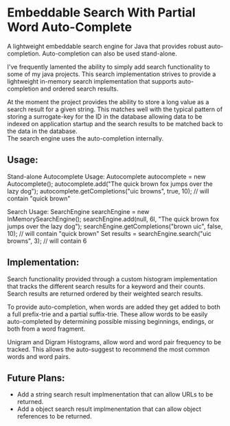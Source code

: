 Embeddable Search With Partial Word Auto-Complete
====

A lightweight embeddable search engine for Java that provides robust auto-completion.  Auto-completion can also be used stand-alone.  

I've frequently lamented the ability to simply add search functionality to some of my java projects.  This search implementation strives to provide a lightweight 
in-memory search implementation that supports auto-completion and ordered search results.  

At the moment the project provides the ability to store a long value as a search result for a given string.  This matches well with the typical pattern of storing a surrogate-key for the ID in the database allowing data to be indexed on application startup and the search results to be matched back to the data in the database.  
The search engine uses the auto-completion internally.

Usage:
----

Stand-alone Autocomplete Usage:
	Autocomplete autocomplete = new Autocomplete();
	autocomplete.add("The quick brown fox jumps over the lazy dog");
	autocomplete.getCompletions("uic browns", true, 10); // will contain "quick brown"
	
Search Usage:
	SearchEngine searchEngine = new InMemorySearchEngine();
	searchEngine.add(null, 6l, "The quick brown fox jumps over the lazy dog");
	searchEngine.getCompletions("brown uic", false, 10); // will contain "quick brown"
	Set<Long> results = searchEngine.search("uic browns", 3); // will contain 6

	
Implementation:
----
Search functionality provided through a custom histogram implementation that tracks the different search results for a keyword and their counts.  Search results are
returned ordered by their weighted search results.

To provide auto-completion, when words are added they get added to both a full prefix-trie and a partial suffix-trie.  These allow words to be easily auto-completed by determining possible missing beginnings, endings, or both from a word fragment.

Unigram and Digram Histograms, allow word and word pair frequency to be tracked.  This allows the auto-suggest to recommend the most common words and word pairs.

Future Plans:
----
- Add a string search result implmenentation that can allow URLs to be returned.
- Add a object search result implmenentation that can allow object references to be returned.

